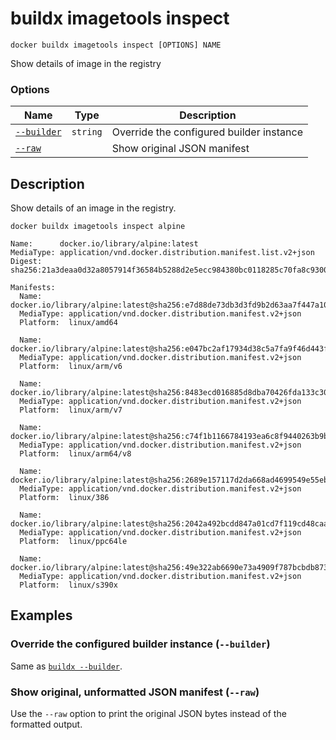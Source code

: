 # buildx imagetools inspect

```
docker buildx imagetools inspect [OPTIONS] NAME
```

<!---MARKER_GEN_START-->
Show details of image in the registry

### Options

| Name | Type | Description |
| --- | --- | --- |
| [`--builder`](#builder) | `string` | Override the configured builder instance |
| [`--raw`](#raw) |  | Show original JSON manifest |


<!---MARKER_GEN_END-->

## Description

Show details of an image in the registry.

```shell
docker buildx imagetools inspect alpine
```
```text
Name:      docker.io/library/alpine:latest
MediaType: application/vnd.docker.distribution.manifest.list.v2+json
Digest:    sha256:21a3deaa0d32a8057914f36584b5288d2e5ecc984380bc0118285c70fa8c9300

Manifests:
  Name:      docker.io/library/alpine:latest@sha256:e7d88de73db3d3fd9b2d63aa7f447a10fd0220b7cbf39803c803f2af9ba256b3
  MediaType: application/vnd.docker.distribution.manifest.v2+json
  Platform:  linux/amd64

  Name:      docker.io/library/alpine:latest@sha256:e047bc2af17934d38c5a7fa9f46d443f1de3a7675546402592ef805cfa929f9d
  MediaType: application/vnd.docker.distribution.manifest.v2+json
  Platform:  linux/arm/v6

  Name:      docker.io/library/alpine:latest@sha256:8483ecd016885d8dba70426fda133c30466f661bb041490d525658f1aac73822
  MediaType: application/vnd.docker.distribution.manifest.v2+json
  Platform:  linux/arm/v7

  Name:      docker.io/library/alpine:latest@sha256:c74f1b1166784193ea6c8f9440263b9be6cae07dfe35e32a5df7a31358ac2060
  MediaType: application/vnd.docker.distribution.manifest.v2+json
  Platform:  linux/arm64/v8

  Name:      docker.io/library/alpine:latest@sha256:2689e157117d2da668ad4699549e55eba1ceb79cb7862368b30919f0488213f4
  MediaType: application/vnd.docker.distribution.manifest.v2+json
  Platform:  linux/386

  Name:      docker.io/library/alpine:latest@sha256:2042a492bcdd847a01cd7f119cd48caa180da696ed2aedd085001a78664407d6
  MediaType: application/vnd.docker.distribution.manifest.v2+json
  Platform:  linux/ppc64le

  Name:      docker.io/library/alpine:latest@sha256:49e322ab6690e73a4909f787bcbdb873631264ff4a108cddfd9f9c249ba1d58e
  MediaType: application/vnd.docker.distribution.manifest.v2+json
  Platform:  linux/s390x
```

## Examples

### <a name="builder"></a> Override the configured builder instance (`--builder`)

Same as [`buildx --builder`](buildx.md#builder).

### <a name="raw"></a> Show original, unformatted JSON manifest (`--raw`)

Use the `--raw` option to print the original JSON bytes instead of the formatted
output.
